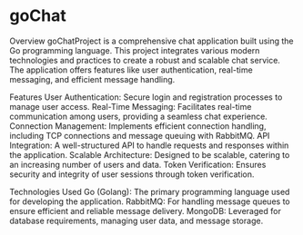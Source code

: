 # goChat
Overview
goChatProject is a comprehensive chat application built using the Go programming language. This project integrates various modern technologies and practices to create a robust and scalable chat service. The application offers features like user authentication, real-time messaging, and efficient message handling.

Features
User Authentication: Secure login and registration processes to manage user access.
Real-Time Messaging: Facilitates real-time communication among users, providing a seamless chat experience.
Connection Management: Implements efficient connection handling, including TCP connections and message queuing with RabbitMQ.
API Integration: A well-structured API to handle requests and responses within the application.
Scalable Architecture: Designed to be scalable, catering to an increasing number of users and data.
Token Verification: Ensures security and integrity of user sessions through token verification.

Technologies Used
Go (Golang): The primary programming language used for developing the application.
RabbitMQ: For handling message queues to ensure efficient and reliable message delivery.
MongoDB: Leveraged for database requirements, managing user data, and message storage.
